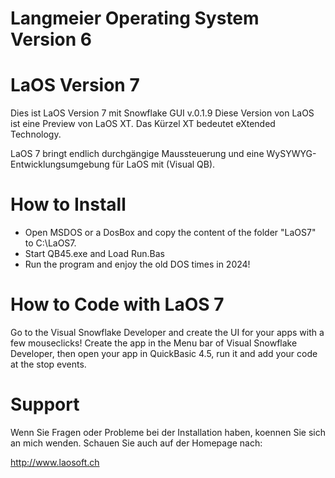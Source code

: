 # Langmeier Operating System Version 6

LaOS Version 7
==================

Dies ist LaOS Version 7 mit Snowflake GUI v.0.1.9
Diese Version von LaOS ist eine Preview von LaOS XT. Das Kürzel XT bedeutet eXtended Technology.

LaOS 7 bringt endlich durchgängige Maussteuerung und eine WySYWYG-Entwicklungsumgebung für LaOS mit (Visual QB).

How to Install
==============

- Open MSDOS or a DosBox and copy the content of the folder "LaOS7" to C:\LaOS7\.
- Start QB45.exe and Load Run.Bas
- Run the program and enjoy the old DOS times in 2024!  


How to Code with LaOS 7
========================

Go to the Visual Snowflake Developer and create the UI for your apps with a few mouseclicks!
Create the app in the Menu bar of Visual Snowflake Developer, then open your app in QuickBasic 4.5, run it and add your code at the stop events.


Support
========

Wenn Sie Fragen oder Probleme bei der Installation haben,
koennen Sie sich an mich wenden. Schauen Sie auch
auf der Homepage nach:

http://www.laosoft.ch
